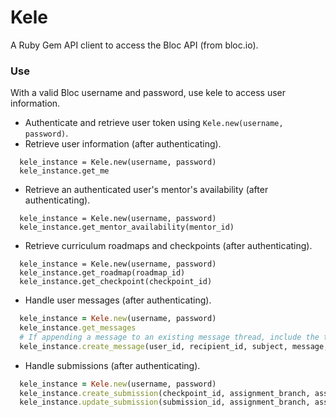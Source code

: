 # Kele
A Ruby Gem API client to access the Bloc API (from bloc.io).

### Use
With a valid Bloc username and password, use kele to access user information.

* Authenticate and retrieve user token using `Kele.new(username, password)`.
* Retrieve user information (after authenticating).
```
  kele_instance = Kele.new(username, password)
  kele_instance.get_me
```
* Retrieve an authenticated user's mentor's availability (after authenticating).
```
  kele_instance = Kele.new(username, password)
  kele_instance.get_mentor_availability(mentor_id)
```
* Retrieve curriculum roadmaps and checkpoints (after authenticating).
```
  kele_instance = Kele.new(username, password)
  kele_instance.get_roadmap(roadmap_id)
  kele_instance.get_checkpoint(checkpoint_id)
```
* Handle user messages (after authenticating).
```ruby
  kele_instance = Kele.new(username, password)
  kele_instance.get_messages
  # If appending a message to an existing message thread, include the thread token. Otherwise, leave token blank.
  kele_instance.create_message(user_id, recipient_id, subject, message, token)
```

* Handle submissions (after authenticating).
```ruby
  kele_instance = Kele.new(username, password)
  kele_instance.create_submission(checkpoint_id, assignment_branch, assignment_commit_link, comment, enrollment_id)
  kele_instance.update_submission(submission_id, assignment_branch, assignment_commit_link, checkpoint_id, comment, enrollment_id)
```
